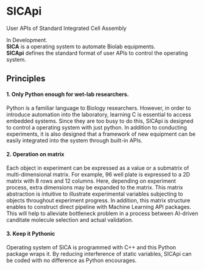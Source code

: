 # SICApi
User APIs of Standard Integrated Cell Assembly

In Development.   
**SICA** is a operating system to automate Biolab equipments.   
**SICApi** defines the standard format of user APIs to control the operating system.

## Principles
#### 1. Only Python enough for wet-lab researchers.   
Python is a familiar language to Biology researchers. However, in order to introduce automation into the laboratory, learning C is essential to access embedded systems. Since they are too busy to do this, SICApi is designed to control a operating system with just python. In addition to conducting experiments, it is also designed that a framework of new equipment can be easily integrated into the system through built-in APIs.

#### 2. Operation on matrix 
Each object in experiment can be expressed as a value or a submatrix of multi-dimensional matrix. For example, 96 well plate is expressed to a 2D matrix with 8 rows and 12 columns. Here, depending on experiment process, extra dimensions may be expanded to the matrix. This matrix abstraction is intuitive to illustrate experimental variables subjecting to objects throughout experiment progress. In addition, this matrix structure enables to construct direct pipeline with Machine Learning API packages. This will help to alleviate bottleneck problem in a process between AI-driven canditate molecule selection and actual validation.

#### 3. Keep it Pythonic
Operating system of SICA is programmed with C++ and this Python package wraps it. By reducing interference of static variables, SICApi can be coded with no difference as Python encourages.
